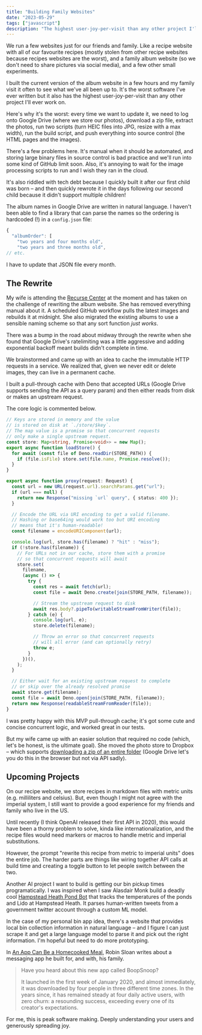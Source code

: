```yaml
---
title: "Building Family Websites"
date: "2023-05-29"
tags: ["javascript"]
description: "The highest user-joy-per-visit than any other project I'll ever work on."
---
```


We run a few websites just for our friends and family. Like a recipe website with all of our favourite recipes (mostly stolen from other recipe websites because recipes websites are the worst), and a family album website (so we don't need to share pictures via social media), and a few other small experiments.

I built the current version of the album website in a few hours and my family visit it often to see what we've all been up to. It's the worst software I've ever written but it also has the highest user-joy-per-visit than any other project I'll ever work on.

Here's why it's the worst: every time we want to update it, we need to log onto Google Drive (where we store our photos), download a zip file, extract the photos, run two scripts (turn HEIC files into JPG, resize with a max width), run the build script, and push everything into source control (the HTML pages and the images).

There's a few problems here. It's manual when it should be automated, and storing large binary files in source control is bad practice and we'll run into some kind of GitHub limit soon. Also, it's annoying to wait for the image processing scripts to run and I wish they ran in the cloud.

It's also riddled with tech debt because I quickly built it after our first child was born – and then quickly rewrote it in the days following our second child because it didn't support multiple children!

The album names in Google Drive are written in natural language. I haven't been able to find a library that can parse the names so the ordering is hardcoded (!) in a `config.json` file:

```jsx
{
  "albumOrder": [
    "two years and four months old",
    "two years and three months old",
// etc.
```

I have to update that JSON file every month.

## The Rewrite

My wife is attending the [Recurse Center](https://www.recurse.com/) at the moment and has taken on the challenge of rewriting the album website. She has removed everything manual about it. A scheduled GitHub workflow pulls the latest images and rebuilds it at midnight. She also migrated the existing albums to use a sensible naming scheme so that any sort function *just works*.

There was a bump in the road about midway through the rewrite when she found that Google Drive's ratelimiting was a little aggressive and adding exponential backoff meant builds didn't complete in time.

We brainstormed and came up with an idea to cache the immutable HTTP requests in a service. We realized that, given we never edit or delete images, they can live in a permanent cache.

I built a pull-through cache with Deno that accepted URLs (Google Drive supports sending the API as a query param) and then either reads from disk or makes an upstream request.

The core logic is commented below.

```typescript
// Keys are stored in memory and the value
// is stored on disk at `./store/$key`.
// The map value is a promise so that concurrent requests
// only make a single upstream request.
const store: Map<string, Promise<void>> = new Map();
export async function loadStore() {
  for await (const file of Deno.readDir(STORE_PATH)) {
    if (file.isFile) store.set(file.name, Promise.resolve());
  }
}

export async function proxy(request: Request) {
  const url = new URL(request.url).searchParams.get("url");
  if (url === null) {
    return new Response("missing `url` query", { status: 400 });
  }

  // Encode the URL via URI encoding to get a valid filename.
  // Hashing or base64ing would work too but URI encoding
  // means that it's human-readable!
  const filename = encodeURIComponent(url);

  console.log(url, store.has(filename) ? "hit" : "miss");
  if (!store.has(filename)) {
    // For URLs not in our cache, store them with a promise
    // so that concurrent requests will await
    store.set(
      filename,
      (async () => {
        try {
          const res = await fetch(url);
          const file = await Deno.create(join(STORE_PATH, filename));

          // Stream the upstream request to disk
          await res.body?.pipeTo(writableStreamFromWriter(file));
        } catch (e) {
          console.log(url, e);
          store.delete(filename);

          // Throw an error so that concurrent requests
          // will all error (and can optionally retry)
          throw e;
        }
      })(),
    );
  }

  // Either wait for an existing upstream request to complete
  // or skip over the already resolved promise
  await store.get(filename);
  const file = await Deno.open(join(STORE_PATH, filename));
  return new Response(readableStreamFromReader(file));
}
```

I was pretty happy with this MVP pull-through cache; it's got some cute and concise concurrent logic, and worked great in our tests.

But my wife came up with an easier solution that required no code (which, let's be honest, is the ultimate goal). She moved the photo store to Dropbox – which supports [downloading a zip of an entire folder](https://www.dropbox.com/developers/documentation/http/documentation#files-download_zip) (Google Drive let's you do this in the browser but not via API sadly).

## Upcoming Projects

On our recipe website, we store recipes in markdown files with metric units (e.g. milliliters and celsius). But, even though I might not agree with the imperial system, I still want to provide a good experience for my friends and family who live in the US.

Until recently (I think OpenAI released their first API in 2020), this would have been a thorny problem to solve, kinda like internationalization, and the recipe files would need markers or macros to handle metric and imperial substitutions.

However, the prompt "rewrite this recipe from metric to imperial units" does the entire job. The harder parts are things like wiring together API calls at build time and creating a toggle button to let people switch between the two.

Another AI project I want to build is getting our bin pickup times programatically. I was inspired when I saw Alasdair Monk build a deadly cool [Hampstead Heath Pond Bot](https://ponds.alasdairmonk.com/) that tracks the temperatures of the ponds and Lido at Hampstead Heath. It parses human-written tweets from a government twitter account through a custom ML model.

In the case of my personal bin app idea, there's a website that provides local bin collection information in natural language – and I figure I can just scrape it and get a large language model to parse it and pick out the right information. I'm hopeful but need to do more prototyping.

In [An App Can Be a Homecooked Meal](https://www.robinsloan.com/notes/home-cooked-app/), Robin Sloan writes about a messaging app he built for, and with, his family.

> Have you heard about this new app called BoopSnoop?
> 
> It launched in the first week of January 2020, and almost immediately, it was downloaded by four people in three different time zones. In the years since, it has remained steady at four daily active users, with zero churn: a resounding success, exceeding every one of its creator's expectations.

For me, this is peak software making. Deeply understanding your users and generously spreading joy.
